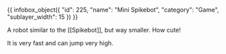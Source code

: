 {{ infobox_object({
	"id": 225,
	"name": "Mini Spikebot",
	"category": "Game",
	"sublayer_width": 15
}) }}

A robot similar to the [[Spikebot]], but way smaller. How cute!

It is very fast and can jump very high.